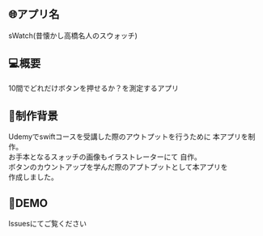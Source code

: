 ## :globe_with_meridians:アプリ名
sWatch(昔懐かし高橋名人のスウォッチ)

## :computer:概要
10間でどれだけボタンを押せるか？を測定するアプリ

## :speech_balloon:制作背景
Udemyでswiftコースを受講した際のアウトプットを行うために
本アプリを制作。<br>
お手本となるスォッチの画像もイラストレーターにて
自作。<br>
ボタンのカウントアップを学んだ際のアプトプットとして本アプリを  
作成しました。

## :eyes:DEMO
Issuesにてご覧ください

